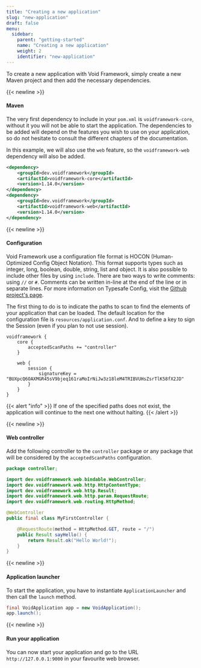 ```yaml
---
title: "Creating a new application"
slug: "new-application"
draft: false
menu:
  sidebar:
    parent: "getting-started"
    name: "Creating a new application"
    weight: 2
    identifier: "new-application"
---
```


To create a new application with Void Framework, simply create a new Maven project and then add the necessary dependencies.


{{< newline >}}
#### Maven

The very first dependency to include in your `pom.xml` is `voidframework-core`, without it you will not be able to start the application. The dependencies to be added will depend on the features you wish to use on your application, so do not hesitate to consult the different chapters of the documentation.

In this example, we will also use the `web` feature, so the `voidframework-web` dependency will also be added.

```xml
<dependency>
    <groupId>dev.voidframework</groupId>
    <artifactId>voidframework-core</artifactId>
    <version>1.14.0</version>
</dependency>
<dependency>
    <groupId>dev.voidframework</groupId>
    <artifactId>voidframework-web</artifactId>
    <version>1.14.0</version>
</dependency>
```


{{< newline >}}
#### Configuration

Void Framework use a configuration file format is HOCON (Human-Optimized Config Object Notation). This format supports types such as integer, long, boolean, double, string, list and object. It is also possible to include other files by using `include`. There are two ways to write comments: using `//` or `#`. Comments can be written in-line at the end of the line or in separate lines. For more information on Typesafe Config, visit the [Github project's page](https://github.com/lightbend/config).

The first thing to do is to indicate the paths to scan to find the elements of your application that can be loaded. The default location for the configuration file is `resources/application.conf`. And to define a key to sign the Session (even if you plan to not use session).

```text
voidframework {
    core {
        acceptedScanPaths += "controller"
    }

    web {
        session {
            signatureKey = "BUXpcQ6OAXMGR45sV9bjeq161raMoIrNiJw3z18leM4TRIBVUHsZsrTlK58fX2JD"
        }
    }
}
```

{{< alert "info" >}}
If one of the specified paths does not exist, the application will continue to the next one without halting.
{{< /alert >}}



{{< newline >}}
#### Web controller

Add the following controller to the `controller` package or any package that will be considered by the `acceptedScanPaths` configuration.

```java
package controller;

import dev.voidframework.web.bindable.WebController;
import dev.voidframework.web.http.HttpContentType;
import dev.voidframework.web.http.Result;
import dev.voidframework.web.http.param.RequestRoute;
import dev.voidframework.web.routing.HttpMethod;

@WebController
public final class MyFirstController {

    @RequestRoute(method = HttpMethod.GET, route = "/")
    public Result sayHello() {
        return Result.ok("Hello World!");
    }
}
```


{{< newline >}}
#### Application launcher

To start the application, you have to instantiate `ApplicationLauncher` and then call the `launch` method.

```java
final VoidApplication app = new VoidApplication();
app.launch();
```


{{< newline >}}
#### Run your application

You can now start your application and go to the URL `http://127.0.0.1:9000` in your favourite web browser.
